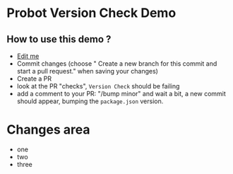 # Probot Version Check Demo

## How to use this demo ?
- [Edit me](https://github.com/benjlevesque/probot-version-check-demo/edit/master/README.md)
- Commit changes (choose " Create a new branch for this commit and start a pull request." when saving your changes)
- Create a PR
- look at the PR "checks", `Version Check` should be failing
- add a comment to your PR:  "/bump minor" and wait a bit, a new commit should appear, bumping the `package.json` version.


# Changes area

- one
- two 
- three
